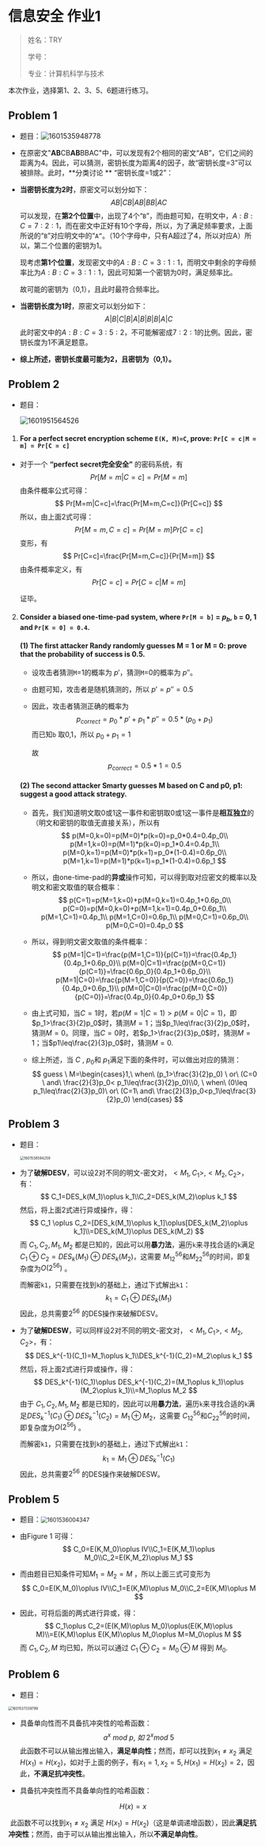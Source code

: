 # 信息安全 作业1	

> 姓名：TRY
>
> 学号：
>
> 专业：计算机科学与技术



本次作业，选择第1、2、3、5、6题进行练习。



## Problem 1

- 题目：![1601535948778](C:\Users\lenovo\AppData\Roaming\Typora\typora-user-images\1601535948778.png)

- 在原密文"**AB**CB**AB**BBAC"中，可以发现有2个相同的密文“AB”，它们之间的距离为4。因此，可以猜测，密钥长度为距离4的因子，故“密钥长度=3”可以被排除。此时，**分类讨论 ** “密钥长度=1或2”：

- **当密钥长度为2时**，原密文可以划分如下：
  $$
  AB|CB|AB|BB|AC
  $$
  可以发现，在**第2个位置**中，出现了4个“`B`”，而由题可知，在明文中，$A:B:C=7:2:1$，而在密文中正好有10个字母，所以，为了满足频率要求，上面所说的“`B`”对应明文中的“`A”`。（10个字母中，只有A超过了4，所以对应A）所以，第二个位置的密钥为1。

  现考虑**第1个位置**，发现密文中的$A:B:C=3:1:1$，而明文中剩余的字母频率比为$A:B:C=3:1:1$，因此可知第一个密钥为0时，满足频率比。

  故可能的密钥为（0,1），且此时最符合频率比。

- **当密钥长度为1时**，原密文可以划分如下：
  $$
  A|B|C|B|A|B|B|B|A|C
  $$
  此时密文中的$A:B:C=3:5:2$，不可能解密成$7:2:1$的比例。因此，密钥长度为1不满足题意。

- **综上所述，密钥长度最可能为2，且密钥为（0,1）。**





## Problem 2

- 题目：

  ![1601951564526](C:\Users\lenovo\AppData\Roaming\Typora\typora-user-images\1601951564526.png)

1. #### For a perfect secret encryption scheme `E(K, M)=C`, prove:   `Pr[C = c|M = m] = Pr[C = c]`  

- 对于一个 **“perfect secret完全安全”** 的密码系统，有
  $$
  Pr[M=m|C=c]=Pr[M=m]
  $$
  由条件概率公式可得：
  $$
  Pr[M=m|C=c]=\frac{Pr[M=m,C=c]}{Pr[C=c]}
  $$
  所以，由上面2式可得：
  $$
  Pr[M=m,C=c]=Pr[M=m]Pr[C=c]
  $$
  变形，有
  $$
  Pr[C=c]=\frac{Pr[M=m,C=c]}{Pr[M=m]}
  $$
  由条件概率定义，有
  $$
  Pr[C=c]=Pr[C=c|M=m]
  $$
  
  证毕。
  
  

2. #### Consider a biased one-time-pad system, where `Pr[M = b]` = $p_b$, `b` = 0, 1 and `Pr[K = 0] = 0.4`. 

   #### (1) The first attacker Randy randomly guesses M = 1 or M = 0: prove that the probability of success is 0.5. 

   - 设攻击者猜测`M`=1的概率为 $p'$，猜测`M`=0的概率为 $p''$。

   - 由题可知，攻击者是随机猜测的，所以 $p'=p''=0.5$

   - 因此，攻击者猜测正确的概率为 
     $$
     p_{correct}=p_0*p'+p_1*p''=0.5*(p_0+p_1)
     $$
     而已知`b` 取0,1，所以 $p_0+p_1=1$

     故
     $$
     p_{correct}=0.5*1=0.5
     $$
     

   

   #### (2) The second attacker Smarty guesses M based on C and p0, p1: suggest a good attack strategy.  
   
   - 首先，我们知道明文取0或1这一事件和密钥取0或1这一事件是**相互独立**的（明文和密钥的取值无直接关系），所以有
     $$
     p(M=0,k=0)=p(M=0)*p(k=0)=p_0*0.4=0.4p_0\\
     p(M=1,k=0)=p(M=1)*p(k=0)=p_1*0.4=0.4p_1\\
     p(M=0,k=1)=p(M=0)*p(k=1)=p_0*(1-0.4)=0.6p_0\\
    p(M=1,k=1)=p(M=1)*p(k=1)=p_1*(1-0.4)=0.6p_1
     $$
   
   - 所以，由one-time-pad的**异或**操作可知，可以得到取对应密文的概率以及明文和密文取值的联合概率：
     $$
     p(C=1)=p(M=1,k=0)+p(M=0,k=1)=0.4p_1+0.6p_0\\
     p(C=0)=p(M=0,k=0)+p(M=1,k=1)=0.4p_0+0.6p_1\\
     p(M=1,C=1)=0.4p_1\\
     p(M=1,C=0)=0.6p_1\\
     p(M=0,C=1)=0.6p_0\\
    p(M=0,C=0)=0.4p_0
     $$
   
   - 所以，得到明文密文取值的条件概率：
     $$
     p(M=1|C=1)=\frac{p(M=1,C=1)}{p(C=1)}=\frac{0.4p_1}{0.4p_1+0.6p_0}\\
     p(M=0|C=1)=\frac{p(M=0,C=1)}{p(C=1)}=\frac{0.6p_0}{0.4p_1+0.6p_0}\\
     p(M=1|C=0)=\frac{p(M=1,C=0)}{p(C=0)}=\frac{0.6p_1}{0.4p_0+0.6p_1}\\
    p(M=0|C=0)=\frac{p(M=0,C=0)}{p(C=0)}=\frac{0.4p_0}{0.4p_0+0.6p_1}
     $$
   
   - 由上式可知，当$C=1$时，若$p(M=1|C=1)>p(M=0|C=1)$，即$p_1>\frac{3}{2}p_0$时，猜测$M=1$；当$p_1\leq\frac{3}{2}p_0$时，猜测$M=0$。同理，当$C=0$时，若$p_1>\frac{2}{3}p_0$时，猜测$M=1$；当$p1\leq\frac{2}{3}p_0$时，猜测$M=0$.
     
   - 综上所述，当 $C$ , $p_0$和 $p_1$满足下面的条件时，可以做出对应的猜测：
     $$
     guess \ M=\begin{cases}1,\ when\ (p_1>\frac{3}{2}p_0) \ or\  (C=0 \ and\ \frac{2}{3}p_0< p_1\leq\frac{3}{2}p_0)\\0, \ when\ (0\leq p_1\leq\frac{2}{3}p_0)\ or\ (C=1\ and\  \frac{2}{3}p_0<p_1\leq\frac{3}{2}p_0) \end{cases}
     $$





## Problem 3

- 题目：

  <img src="C:\Users\lenovo\AppData\Roaming\Typora\typora-user-images\1601538594259.png" alt="1601538594259" style="zoom:50%;" />

- 为了**破解DESV**，可以设2对不同的明文-密文对，$<M_1,C_1>,<M_2,C_2>$，有：
  $$
  C_1=DES_k(M_1)\oplus k_1\\C_2=DES_k(M_2)\oplus k_1
  $$
  然后，将上面2式进行异或操作，得：
  $$
  C_1 \oplus C_2=[DES_k(M_1)\oplus k_1]\oplus[DES_k(M_2)\oplus k_1]\\=DES_k(M_1)\oplus DES_k(M_2)
  $$
  而 $C_1,C_2,M_1,M_2$ 都是已知的，因此可以用**暴力法**，遍历`k`来寻找合适的`k`满足$C_1 \oplus C_2=DES_k(M_1)\oplus DES_k(M_2)$，这需要 $M_12^{56}$和$M_22^{56}$的时间，即复杂度为$O(2^{56})$ 。

  而解密`k1`，只需要在找到`k`的基础上，通过下式解出`k1`：
  $$
  k_1=C_1\oplus DES_k(M_1)
  $$
  因此，总共需要$2^{56}$ 的DES操作来破解DESV。

- 为了**破解DESW**，可以同样设2对不同的明文-密文对，$<M_1,C_1>,<M_2,C_2>$，有：
  $$
  DES_k^{-1}(C_1)=M_1\oplus k_1\\DES_k^{-1}(C_2)=M_2\oplus k_1
  $$
  然后，将上面2式进行异或操作，得：
  $$
  DES_k^{-1}(C_1)\oplus DES_k^{-1}(C_2)=(M_1\oplus k_1)\oplus (M_2\oplus k_1)\\=M_1\oplus M_2
  $$
  由于 $C_1,C_2,M_1,M_2$ 都是已知的，因此可以用**暴力法**，遍历`k`来寻找合适的`k`满足$DES_k^{-1}(C_1)\oplus DES_k^{-1}(C_2)=M_1\oplus M_2$，这需要 $C_12^{56}$和$C_22^{56}$的时间，即复杂度为$O(2^{56})$ 。

  而解密`k1`，只需要在找到`k`的基础上，通过下式解出`k1`：
  $$
  k_1=M_1\oplus DES_k^{-1}(C_1)
  $$
  因此，总共需要$2^{56}$ 的DES操作来破解DESW。





## Problem 5

- 题目：<img src="C:\Users\lenovo\AppData\Roaming\Typora\typora-user-images\1601536004347.png" alt="1601536004347" style="zoom:80%;" />

- 由Figure 1 可得：
  $$
  C_0=E(K,M_0)\oplus IV\\C_1=E(K,M_1)\oplus M_0\\C_2=E(K,M_2)\oplus M_1
  $$

- 而由题目已知条件可知$M_1=M_2=M$ ，所以上面三式可变形为
  $$
  C_0=E(K,M_0)\oplus IV\\C_1=E(K,M)\oplus M_0\\C_2=E(K,M)\oplus M
  $$

- 因此，可将后面的两式进行异或，得：
  $$
  C_1\oplus C_2=(E(K,M)\oplus M_0)\oplus(E(K,M)\oplus M)\\=E(K,M)\oplus E(K,M)\oplus M_0\oplus M=M_0\oplus M
  $$
  而 $C_1,C_2,M$ 均已知，所以可以通过 $C_1\oplus C_2=M_0\oplus M$ 得到 $M_0$.





## Problem 6

- 题目：

<img src="C:\Users\lenovo\AppData\Roaming\Typora\typora-user-images\1601537339799.png" alt="1601537339799" style="zoom: 50%;" />

- 具备单向性而不具备抗冲突性的哈希函数：
  $$
  a^x\ mod\ p,\ 如\ 2^xmod\ 5
  $$
  此函数不可以从输出推出输入，**满足单向性**；然而，却可以找到$x_1\ne x_2$ 满足 $H(x_1)=H(x_2)$，如对于上面的例子，有$x_1=1,x_2=5,H(x_1)=H(x_2)=2$，因此，**不满足抗冲突性**。

- 具备抗冲突性而不具备单向性的哈希函数：

$$
H(x)=x
$$

​		此函数不可以找到$x_1\ne x_2$ 满足 $H(x_1)=H(x_2)$（这是单调递增函数），因此**满足抗冲突性**；然而，由于可以从输出推出输入，所以**不满足单向性**。

